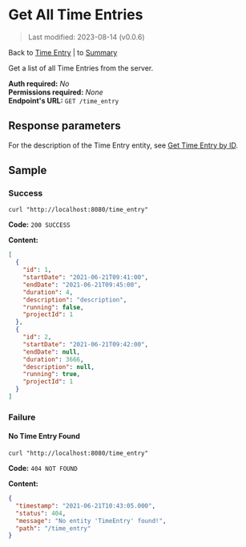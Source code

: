 # Get All Time Entries

> Last modified: 2023-08-14 (v0.0.6)

Back to [Time Entry](../Time%20Entry.md) | to [Summary](../../README.md)

Get a list of all Time Entries from the server.

**Auth required:** _No_  
**Permissions required:** _None_  
**Endpoint's URL:** `GET /time_entry`

## Response parameters

For the description of the Time Entry entity, see [Get Time Entry by ID](Get-Time-Entry-by-ID.md).

## Sample

### Success

```shell
curl "http://localhost:8080/time_entry"
```

**Code:** `200 SUCCESS`

**Content:**

```json
[
  {
    "id": 1,
    "startDate": "2021-06-21T09:41:00",
    "endDate": "2021-06-21T09:45:00",
    "duration": 4,
    "description": "description",
    "running": false,
    "projectId": 1
  },
  {
    "id": 2,
    "startDate": "2021-06-21T09:42:00",
    "endDate": null,
    "duration": 3666,
    "description": null,
    "running": true,
    "projectId": 1
  }
]
```

### Failure

#### No Time Entry Found

```shell
curl "http://localhost:8080/time_entry"
```

**Code:** `404 NOT FOUND`

**Content:**

```json
{
  "timestamp": "2021-06-21T10:43:05.000",
  "status": 404,
  "message": "No entity 'TimeEntry' found!",
  "path": "/time_entry"
}
```
